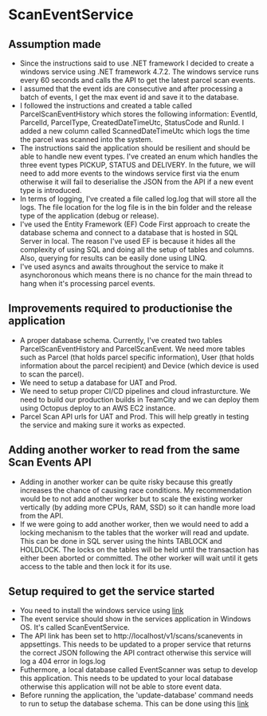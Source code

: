 # ScanEventService

## Assumption made
* Since the instructions said to use .NET framework I decided to create a windows service using .NET framework 4.7.2. The windows service runs every 60 seconds and calls the API to get the latest parcel scan events.
* I assumed that the event ids are consecutive and after processing a batch of events, I get the max event id and save it to the database.
* I followed the instructions and created a table called ParcelScanEventHistory which stores the following information: EventId, ParcelId, ParcelType, CreatedDateTimeUtc, StatusCode and RunId. I added a new column called ScannedDateTimeUtc which logs the time the parcel was scanned into the system. 
* The instructions said the application should be resilient and should be able to handle new event types. I've created an enum which handles the three event types PICKUP, STATUS and DELIVERY. In the future, we will need to add more events to the windows service first via the enum otherwise it will fail to deserialise the JSON from the API if a new event type is introduced. 
* In terms of logging, I've created a file called log.log that will store all the logs. The file location for the log file is in the bin folder and the release type of the application (debug or release). 
* I've used the Entity Framework (EF) Code First approach to create the database schema and connect to a database that is hosted in SQL Server in local. The reason I've used EF is because it hides all the complexity of using SQL and doing all the setup of tables and columns. Also, querying for results can be easily done using LINQ.  
* I've used asyncs and awaits throughout the service to make it asynchoronous which means there is no chance for the main thread to hang when it's processing parcel events.  


## Improvements required to productionise the application
* A proper database schema. Currently, I've created two tables ParcelScanEventHistory and ParcelScanEvent. We need more tables such as Parcel (that holds parcel specific information), User (that holds information about the parcel recipient) and Device (which device is used to scan the parcel). 
* We need to setup a database for UAT and Prod. 
* We need to setup proper CI/CD pipelines and cloud infrasturcture. We need to build our production builds in TeamCity and we can deploy them using Octopus deploy to an AWS EC2 instance. 
* Parcel Scan API urls for UAT and Prod. This will help greatly in testing the service and making sure it works as expected. 

## Adding another worker to read from the same Scan Events API
* Adding in another worker can be quite risky because this greatly increases the chance of causing race conditions. My recommendation would be to not add another worker but to scale the existing worker vertically (by adding more CPUs, RAM, SSD) so it can handle more load from the API. 
* If we were going to add another worker, then we would need to add a locking mechanism to the tables that the worker will read and update. This can be done in SQL server using the hints TABLOCK and HOLDLOCK. The locks on the tables will be held until the transaction has either been aborted or committed. The other worker will wait until it gets access to the table and then lock it for its use.  

## Setup required to get the service started
* You need to install the windows service using [link](https://docs.microsoft.com/en-us/dotnet/framework/windows-services/how-to-install-and-uninstall-services)
* The event service should show in the services application in Windows OS. It's called ScanEventService.
* The API link has been set to http://localhost/v1/scans/scanevents in appsettings. This needs to be updated to a proper service that returns the correct JSON following the API contract otherwise this service will log a 404 error in logs.log
* Futhermore, a local database called EventScanner was setup to develop this application. This needs to be updated to your local database otherwise this application will not be able to store event data. 
* Before running the application, the 'update-database' command needs to run to setup the database schema. This can be done using this [link](https://www.entityframeworktutorial.net/code-first/code-based-migration-in-code-first.aspx#:~:text=Execute%20the%20Update%2DDatabase%20command,know%20more%20about%20the%20command)